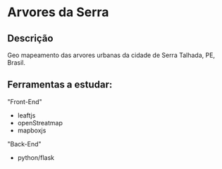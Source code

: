 Arvores da Serra
================


Descrição
---
Geo mapeamento das arvores urbanas da cidade de Serra Talhada, PE, Brasil.

Ferramentas a estudar:
---

"Front-End"

* leaftjs
* openStreatmap
* mapboxjs

"Back-End"

* python/flask 


